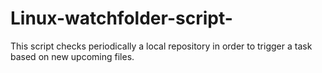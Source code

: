 # Linux-watchfolder-script-
This script checks periodically a local repository in order to trigger a task based on new upcoming files.
